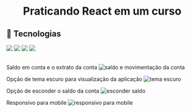# <h1 align="center">Praticando React em um curso</h1>

## 🚀 Tecnologias
<div>
  <img src="https://img.shields.io/badge/HTML-239120?style=for-the-badge&logo=html5&logoColor=white">
  <img src="https://img.shields.io/badge/CSS-239120?&style=for-the-badge&logo=css3&logoColor=white">
  <img src="https://img.shields.io/badge/JavaScript-F7DF1E?style=for-the-badge&logo=javascript&logoColor=black">
  <img src="https://img.shields.io/badge/React-20232A?style=for-the-badge&logo=react&logoColor=61DAFB">
</div>
<!-- ## Tecnologias utilizadas durante o curso
* JavaScript
 -->
<!-- ## Tecnologias utilizadas no projeto
* HTML
* CSS -->
<br>


Saldo em conta e o extrato da conta
![saldo e movimentação da conta](https://github.com/DeangellesES/React-Styled_components--Aplicacao_web-Saldo_e_movimentacao_de_conta/blob/main/saldo%20e%20movimenta%C3%A7%C3%A3o%20da%20conta.png)

Opção de tema escuro para visualização da aplicação
![tema escuro](https://github.com/DeangellesES/React-Styled_components--Aplicacao_web-Saldo_e_movimentacao_de_conta/blob/main/tema%20escuro.png)

Opção de esconder o saldo da conta
![esconder saldo](https://github.com/DeangellesES/React-Styled_components--Aplicacao_web-Saldo_e_movimentacao_de_conta/blob/main/esconder%20saldo.png)

Responsivo para mobile
![responsivo para mobile](https://github.com/DeangellesES/React-Styled_components--Aplicacao_web-Saldo_e_movimentacao_de_conta/blob/main/responsivo%20para%20mobile.png)
